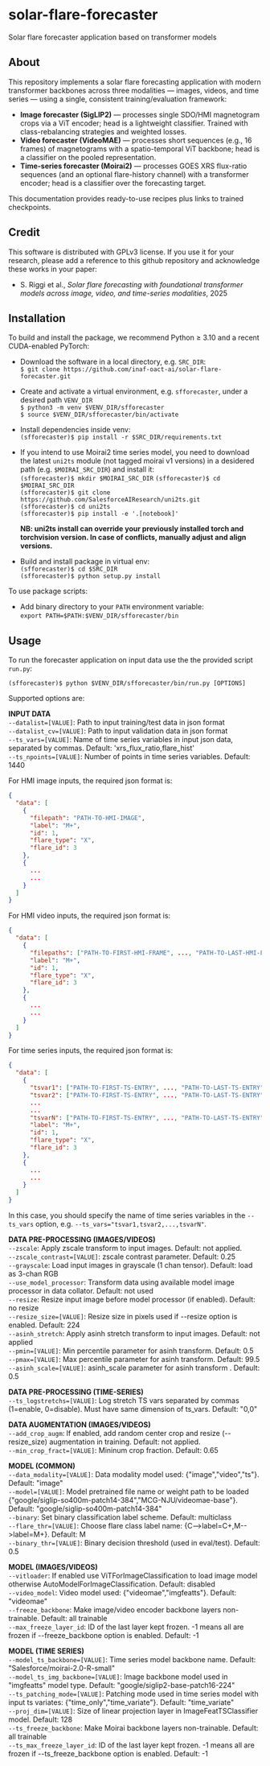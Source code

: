 # solar-flare-forecaster
Solar flare forecaster application based on transformer models

## **About**
This repository implements a solar flare forecasting application with modern transformer backbones across three modalities — images, videos, and time series — using a single, consistent training/evaluation framework:   

* **Image forecaster (SigLIP2)** — processes single SDO/HMI magnetogram crops via a ViT encoder; head is a lightweight classifier. Trained with class-rebalancing strategies and weighted losses.
* **Video forecaster (VideoMAE)** — processes short sequences (e.g., 16 frames) of magnetograms with a spatio-temporal ViT backbone; head is a classifier on the pooled representation.
* **Time-series forecaster (Moirai2)** — processes GOES XRS flux-ratio sequences (and an optional flare-history channel) with a transformer encoder; head is a classifier over the forecasting target.

This documentation provides ready-to-use recipes plus links to trained checkpoints.  

## **Credit**
This software is distributed with GPLv3 license. If you use it for your research, please add a reference to this github repository and acknowledge these works in your paper:   

* S. Riggi et al., *Solar flare forecasting with foundational transformer models across image, video, and time-series modalities*, 2025

## **Installation**  

To build and install the package, we recommend Python ≥ 3.10 and a recent CUDA-enabled PyTorch:    

* Download the software in a local directory, e.g. ```SRC_DIR```:   
  ```$ git clone https://github.com/inaf-oact-ai/solar-flare-forecaster.git```
  
* Create and activate a virtual environment, e.g. ```sfforecaster```, under a desired path ```VENV_DIR```     
  ```$ python3 -m venv $VENV_DIR/sfforecaster```    
  ```$ source $VENV_DIR/sfforecaster/bin/activate```
  
* Install dependencies inside venv:   
  ```(sfforecaster)$ pip install -r $SRC_DIR/requirements.txt```
  
* If you intend to use Moirai2 time series model, you need to download the latest `uni2ts` module (not tagged moirai v1 versions) in a desidered path (e.g. ```$MOIRAI_SRC_DIR```) and install it:      
  ```(sfforecaster)$ mkdir $MOIRAI_SRC_DIR```
  ```(sfforecaster)$ cd $MOIRAI_SRC_DIR```    
  ```(sfforecaster)$ git clone https://github.com/SalesforceAIResearch/uni2ts.git```    
  ```(sfforecaster)$ cd uni2ts```     
  ```(sfforecaster)$ pip install -e '.[notebook]'```

  **NB: uni2ts install can override your previously installed torch and torchvision version. In case of conflicts, manually adjust and align versions.**
  
* Build and install package in virtual env:    
  ```(sfforecaster)$ cd $SRC_DIR```    
  ```(sfforecaster)$ python setup.py install```    
       
To use package scripts:

* Add binary directory to your ```PATH``` environment variable:   
  ``` export PATH=$PATH:$VENV_DIR/sfforecaster/bin ```    

## **Usage**  

To run the forecaster application on input data use the the provided script ```run.py```:   

```(sfforecaster)$ python $VENV_DIR/sfforecaster/bin/run.py [OPTIONS]```    

Supported options are: 

**INPUT DATA**  
`--datalist=[VALUE]`: Path to input training/test data in json format   
`--datalist_cv=[VALUE]`: Path to input validation data in json format   
`--ts_vars=[VALUE]`: Name of time series variables in input json data, separated by commas. Default: 'xrs_flux_ratio,flare_hist'        
`--ts_npoints=[VALUE]`: Number of points in time series variables. Default: 1440    

For HMI image inputs, the required json format is:   

```json
{
  "data": [
    {
      "filepath": "PATH-TO-HMI-IMAGE",
      "label": "M+",
      "id": 1,
      "flare_type": "X",
      "flare_id": 3
    },
    {
      ...
      ...
    }
  ]
}
```

For HMI video inputs, the required json format is:   

```json
{
  "data": [
    {
      "filepaths": ["PATH-TO-FIRST-HMI-FRAME", ..., "PATH-TO-LAST-HMI-FRAME"],
      "label": "M+",
      "id": 1,
      "flare_type": "X",
      "flare_id": 3
    },
    {
      ...
      ...
    }
  ]
}
```

For time series inputs, the required json format is:   

```json
{
  "data": [
    {
      "tsvar1": ["PATH-TO-FIRST-TS-ENTRY", ..., "PATH-TO-LAST-TS-ENTRY"],
      "tsvar2": ["PATH-TO-FIRST-TS-ENTRY", ..., "PATH-TO-LAST-TS-ENTRY"],
      ...
      ...
      "tsvarN": ["PATH-TO-FIRST-TS-ENTRY", ..., "PATH-TO-LAST-TS-ENTRY"],
      "label": "M+",
      "id": 1,
      "flare_type": "X",
      "flare_id": 3
    },
    {
      ...
      ...
    }
  ]
}
```
In this case, you should specify the name of time series variables in the `--ts_vars` option, e.g. `--ts_vars="tsvar1,tsvar2,...,tsvarN"`.     

**DATA PRE-PROCESSING (IMAGES/VIDEOS)**     
`--zscale`: Apply zscale transform to input images. Default: not applied.   
`--zscale_contrast=[VALUE]`: zscale contrast parameter. Default: 0.25   
`--grayscale`: Load input images in grayscale (1 chan tensor). Default: load as 3-chan RGB     
`--use_model_processor`: Transform data using available model image processor in data collator. Default: not used         
`--resize`: Resize input image before model processor (if enabled). Default: no resize      
`--resize_size=[VALUE]`: Resize size in pixels used if --resize option is enabled. Default: 224        
`--asinh_stretch`: Apply asinh stretch transform to input images. Default: not applied   
`--pmin=[VALUE]`: Min percentile parameter for asinh transform. Default: 0.5   
`--pmax=[VALUE]`: Max percentile parameter for asinh transform. Default: 99.5   
`--asinh_scale=[VALUE]`: asinh_scale parameter for asinh transform . Default: 0.5   

**DATA PRE-PROCESSING (TIME-SERIES)**    
`--ts_logstretchs=[VALUE]`: Log stretch TS vars separated by commas (1=enable, 0=disable). Must have same dimension of ts_vars. Default: "0,0"       	
 
**DATA AUGMENTATION (IMAGES/VIDEOS)**      
`--add_crop_augm`: If enabled, add random center crop and resize (--resize_size) augmentation in training. Default: not applied.      
`--min_crop_fract=[VALUE]`: Mininum crop fraction. Default: 0.65             	 

**MODEL (COMMON)**      
`--data_modality=[VALUE]`: Data modality model used: {"image","video","ts"}. Default: "image"      
`--model=[VALUE]`: Model pretrained file name or weight path to be loaded {"google/siglip-so400m-patch14-384","MCG-NJU/videomae-base"}. Default: "google/siglip-so400m-patch14-384"     
`--binary`: Set binary classification label scheme. Default: multiclass   
`--flare_thr=[VALUE]`: Choose flare class label name: {C-->label=C+,M-->label=M+}. Default: M      
`--binary_thr=[VALUE]`: Binary decision threshold (used in eval/test). Default: 0.5   

**MODEL (IMAGES/VIDEOS)**  
`--vitloader`: If enabled use ViTForImageClassification to load image model otherwise AutoModelForImageClassification. Default: disabled        
`--video_model`: Video model used: {"videomae","imgfeatts"}. Default: "videomae"           
`--freeze_backbone`: Make image/video encoder backbone layers non-trainable. Default: all trainable        
`--max_freeze_layer_id`: ID of the last layer kept frozen. -1 means all are frozen if --freeze_backbone option is enabled. Default: -1          	

**MODEL (TIME SERIES)**  
`--model_ts_backbone=[VALUE]`: Time series model backbone name. Default: "Salesforce/moirai-2.0-R-small"         
`--model_ts_img_backbone=[VALUE]`: Image backbone model used in "imgfeatts" model type. Default: "google/siglip2-base-patch16-224"             
`--ts_patching_mode=[VALUE]`: Patching mode used in time series model with input ts variates: {"time_only","time_variate"}. Default: "time_variate"              
`--proj_dim=[VALUE]`: Size of linear projection layer in ImageFeatTSClassifier model. Default: 128               
`--ts_freeze_backbone`: Make Moirai backbone layers non-trainable. Default: all trainable               
`--ts_max_freeze_layer_id`: ID of the last layer kept frozen. -1 means all are frozen if --ts_freeze_backbone option is enabled. Default: -1          	


	
	

	
	
	
